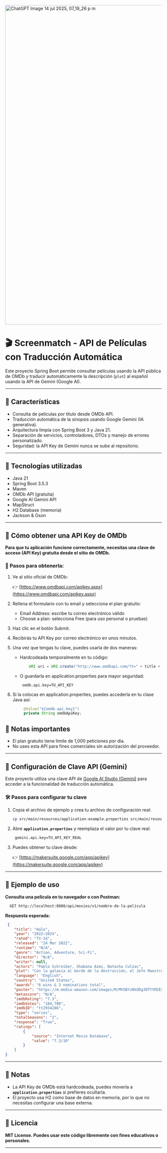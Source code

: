 <img width="1536" height="1024" alt="ChatGPT Image 14 jul 2025, 07_19_26 p m" src="https://github.com/user-attachments/assets/a80da4a2-b6f1-4c21-8adc-d72d8d839cbf" />

# 🎬 Screenmatch - API de Películas con Traducción Automática

Este proyecto Spring Boot permite consultar películas usando la API pública de OMDb y traducir automáticamente la descripción (`plot`) al español usando la API de Gemini (Google AI).

---

## 🚀 Características

- Consulta de películas por título desde OMDb API.
- Traducción automática de la sinopsis usando Google Gemini (IA generativa).
- Arquitectura limpia con Spring Boot 3 y Java 21.
- Separación de servicios, controladores, DTOs y manejo de errores personalizado.
- Seguridad: la API Key de Gemini nunca se sube al repositorio.

---

## 🧰 Tecnologías utilizadas

- Java 21
- Spring Boot 3.5.3
- Maven
- OMDb API (gratuita)
- Google AI Gemini API
- MapStruct
- H2 Database (memoria)
- Jackson & Gson
  

---
## 🍿 Cómo obtener una API Key de OMDb
**Para que tu aplicación funcione correctamente, necesitas una clave de acceso (API Key) gratuita desde el sitio de OMDb.**

### 📝 Pasos para obtenerla:

1. Ve al sitio oficial de OMDb:

   👉 [https://www.omdbapi.com/apikey.aspx](https://www.omdbapi.com/apikey.aspx)

2. Rellena el formulario con tu email y selecciona el plan gratuito:
   - Email Address: escribe tu correo electrónico válido
   - Choose a plan: selecciona Free (para uso personal o pruebas)
3. Haz clic en el botón Submit.
4. Recibirás tu API Key por correo electrónico en unos minutos.
5. Una vez que tengas tu clave, puedes usarla de dos maneras:
   - Hardcodeada temporalmente en tu código:
     
      ```java
          URI uri = URI.create("http://www.omdbapi.com/?t=" + title + "&apikey=TU_API_KEY");
     ```
      
    - O guardarla en application.properties para mayor seguridad:
      
        ```properties
         omdb.api.key=TU_API_KEY
        ```
        
 6. Si la colocas en application.properties, puedes accederla en tu clase Java así:
    
     ```java
          @Value("${omdb.api.key}")
          private String omdbApiKey;
     ```
 ## 🛑 Notas importantes
 - El plan gratuito tiene límite de 1,000 peticiones por día.
 - No uses esta API para fines comerciales sin autorización del proveedor.
        
---
## 🔐 Configuración de Clave API (Gemini)

Este proyecto utiliza una clave API de [Google AI Studio (Gemini)](https://makersuite.google.com/app/apikey) para acceder a la funcionalidad de traducción automática.

### 🛠️ Pasos para configurar tu clave

1. Copia el archivo de ejemplo y crea tu archivo de configuración real:

   ```bash
   cp src/main/resources/application-example.properties src/main/resources/application.properties
     ```
   
2. Abre **`application.properties`** y reemplaza el valor por tu clave real:

    ```bash
     gemini.api.key=TU_API_KEY_REAL
     ```

3. Puedes obtener tu clave desde:
   
     👉 [https://makersuite.google.com/app/apikey](https://makersuite.google.com/app/apikey)
   
---

##  🧪 Ejemplo de uso

 **Consulta una película en tu navegador o con Postman:**

```bash
  GET http://localhost:8080/api/movies/v1/nombre-de-la-película
 ```
**Respuesta esperada:**
```json
 {
    "title": "Halo",
    "year": "2022–2024",
    "rated": "TV-14",
    "released": "24 Mar 2022",
    "runtime": "N/A",
    "genre": "Action, Adventure, Sci-Fi",
    "director": "N/A",
    "writer": null,
    "actors": "Pablo Schreiber, Shabana Azmi, Natasha Culzac",
    "plot": "Con la galaxia al borde de la destrucción, el Jefe Maestro John-117 lidera a su equipo de Spartans contra la amenaza alienígena conocida como el Covenant.\n",
    "language": "English",
    "country": "United States",
    "awards": "6 wins & 3 nominations total",
    "poster": "https://m.media-amazon.com/images/M/MV5BYzNkODg3OTYtM2EyZC00NmEyLTgzZDktYjY5NGNjZmQ5ZDRiXkEyXkFqcGc@._V1_SX300.jpg",
    "metascore": "N/A",
    "imdbRating": "7.3",
    "imdbVotes": "104,700",
    "imdbID": "tt2934286",
    "type": "series",
    "totalSeasons": "2",
    "response": "True",
    "ratings": [
        {
            "source": "Internet Movie Database",
            "value": "7.3/10"
        }
    ]
}
 ```
---

##  📝 Notas
- La API Key de OMDb está hardcodeada, puedes moverla a **`application.properties`** si prefieres ocultarla.
- El proyecto usa H2 como base de datos en memoria, por lo que no necesitas configurar una base externa.

---

## 📄 Licencia

**MIT License. Puedes usar este código libremente con fines educativos o personales.**

---
   
